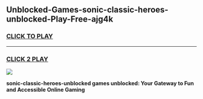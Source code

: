 
## Unblocked-Games-sonic-classic-heroes-unblocked-Play-Free-ajg4k
<h3>
<a href="https://premium76.site?title=sonic-classic-heroes-unblocked&ref=20M">CLICK TO PLAY</a></h3>
<hr>

<h3>
<a href="https://premium76.site?title=sonic-classic-heroes-unblocked&ref=20M">CLICK 2 PLAY</a>
  
</h3>

<a href="https://premium76.site?title=sonic-classic-heroes-unblocked&ref=19M"><img src="https://clearcache.store/games.png"></a>


**sonic-classic-heroes-unblocked games unblocked: Your Gateway to Fun and Accessible Online Gaming**
